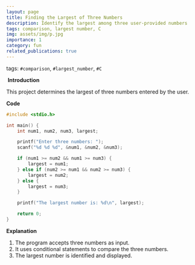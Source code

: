 ```yaml
---
layout: page
title: Finding the Largest of Three Numbers
description: Identify the largest among three user-provided numbers
tags: comparison, largest number, C
img: assets/img/p.jpg
importance: 1
category: fun
related_publications: true
---
```

tags: `#comparison`, `#largest_number`, `#C`



‌
**Introduction**  

This project determines the largest of three numbers entered by the user.

**Code** 

```c
#include <stdio.h>

int main() {
    int num1, num2, num3, largest;

    printf("Enter three numbers: ");
    scanf("%d %d %d", &num1, &num2, &num3);

    if (num1 >= num2 && num1 >= num3) {
        largest = num1;
    } else if (num2 >= num1 && num2 >= num3) {
        largest = num2;
    } else {
        largest = num3;
    }

    printf("The largest number is: %d\n", largest);

    return 0;
}
```

**Explanation** 

1. The program accepts three numbers as input.  
2. It uses conditional statements to compare the three numbers.  
3. The largest number is identified and displayed.
